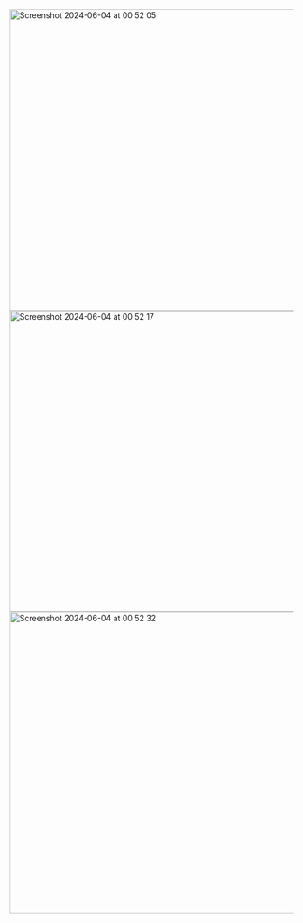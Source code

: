 <img width="534" alt="Screenshot 2024-06-04 at 00 52 05" src="https://github.com/SiracSeyidov/WeatherForecastApp/assets/60558048/7a4f9772-29fd-4552-b317-c91cc72181e2">
<img width="534" alt="Screenshot 2024-06-04 at 00 52 17" src="https://github.com/SiracSeyidov/WeatherForecastApp/assets/60558048/0486adec-eb55-4b3b-8117-ef158221fffb">
<img width="534" alt="Screenshot 2024-06-04 at 00 52 32" src="https://github.com/SiracSeyidov/WeatherForecastApp/assets/60558048/b3b9bb74-c0c9-484c-a75e-e3e98efa7158">
